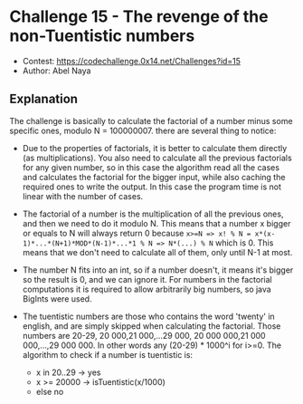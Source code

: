 # Challenge 15 - The revenge of the non-Tuentistic numbers
- Contest: https://codechallenge.0x14.net/Challenges?id=15
- Author: Abel Naya

## Explanation
The challenge is basically to calculate the factorial of a number minus some specific ones, modulo N = 100000007. there are several thing to notice:

* Due to the properties of factorials, it is better to calculate them directly (as multiplications). You also need to calculate all the previous factorials for any given number, so in this case the algorithm read all the cases and calculates the factorial for the bigger input, while also caching the required ones to write the output. In this case the program time is not linear with the number of cases.

* The factorial of a number is the multiplication of all the previous ones, and then we need to do it modulo N. This means that a number x bigger or equals to N will always return 0 because `x>=N => x! % N = x*(x-1)*...*(N+1)*MOD*(N-1)*...*1 % N => N*(...) % N` which is 0. This means that we don't need to calculate all of them, only until N-1 at most.

* The number N fits into an int, so if a number doesn't, it means it's bigger so the result is 0, and we can ignore it. For numbers in the factorial computations it is required to allow arbitrarily big numbers, so java BigInts were used.

* The tuentistic numbers are those who contains the word 'twenty' in english, and are simply skipped when calculating the factorial. Those numbers are 20-29, 20 000,21 000,...29 000, 20 000 000,21 000 000,...,29 000 000. In other words any (20-29) * 1000^i for i>=0. The algorithm to check if a number is tuentistic is:
  * x in 20..29 -> yes
  * x >= 20000 -> isTuentistic(x/1000)
  * else no